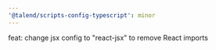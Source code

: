 ```yaml
---
'@talend/scripts-config-typescript': minor
---
```


feat: change jsx config to "react-jsx" to remove React imports

